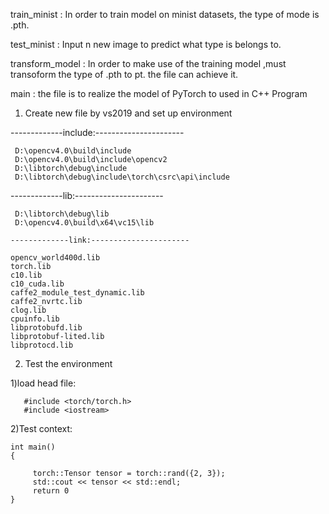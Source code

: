 train_minist  :  In order to train model on minist datasets, the type of mode is .pth.

test_minist :  Input n new image to predict what type is belongs to.

transform_model : In order to make use of the training model ,must transoform the type of .pth  to pt. the file can achieve it.

main : the file is to realize the model of PyTorch to used in C++ Program 



1. Create new file by vs2019 and set up environment 
   
  -------------include:----------------------

     D:\opencv4.0\build\include
     D:\opencv4.0\build\include\opencv2
     D:\libtorch\debug\include
     D:\libtorch\debug\include\torch\csrc\api\include

   -------------lib:----------------------

     D:\libtorch\debug\lib
     D:\opencv4.0\build\x64\vc15\lib

    -------------link:----------------------

    opencv_world400d.lib
    torch.lib
    c10.lib
    c10_cuda.lib
    caffe2_module_test_dynamic.lib
    caffe2_nvrtc.lib
    clog.lib
    cpuinfo.lib
    libprotobufd.lib
    libprotobuf-lited.lib
    libprotocd.lib
     
 2. Test the environment
   
  1)load head file:
     
       #include <torch/torch.h>
       #include <iostream>
       
       
  2)Test context:
   
    int main()
    {
         
         torch::Tensor tensor = torch::rand({2, 3});
         std::cout << tensor << std::endl;        
         return 0
    }
